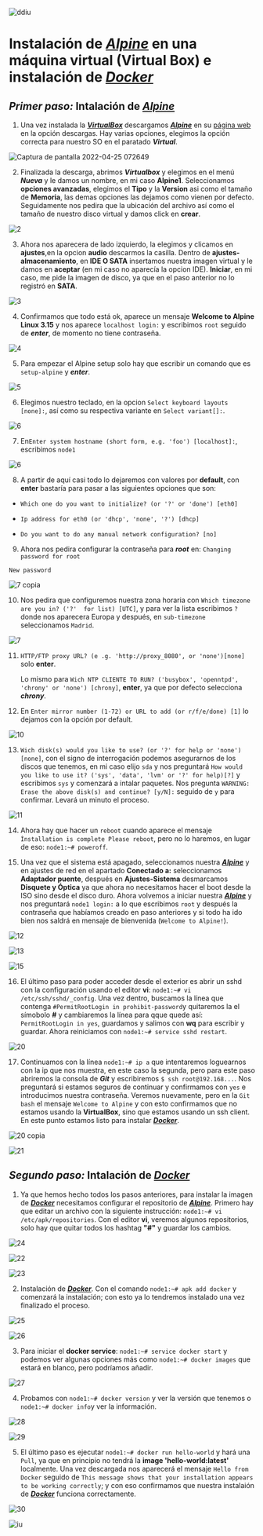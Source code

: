 ![ddiu](https://user-images.githubusercontent.com/91874745/166084192-96e0eaf2-11e4-4956-b58a-315003d3c534.jpeg)

#  Instalación de [***Alpine***](https://alpinelinux.org) en una máquina virtual (Virtual Box) e instalación de [***Docker***](https://www.docker.com)

## ***Primer paso:*** Intalación de [***Alpine***](https://alpinelinux.org) 

  
  1. Una vez instalada la [***VirtualBox***](https://www.virtualbox.org) descargamos [***Alpine***](https://alpinelinux.org) en su [página web](https://alpinelinux.org/downloads/) en la opción descargas. Hay varias opciones, elegimos la opción correcta para nuestro SO en el paratado ***Virtual***.


  ![Captura de pantalla 2022-04-25 072649](https://user-images.githubusercontent.com/91874745/166080546-30b47c81-0103-4ae8-afbd-a8601412b19c.png)


  2. Finalizada la descarga, abrimos ***Virtualbox*** y elegimos en el menú ***Nueva*** y le damos un nombre, en mi caso **Alpine1**. Seleccionamos **opciones avanzadas**, elegimos  el **Tipo** y la **Version** asi como el tamaño de **Memoria**, las demas opciones las dejamos como vienen por defecto. Seguidamente nos pedira que la ubicación del archivo así como el tamaño de nuestro disco virtual y damos click en **crear**.

  ![2](https://user-images.githubusercontent.com/91874745/166080711-e03c338b-1afd-44c4-b056-cb068f9e6cd5.png)



  3. Ahora nos aparecera de lado izquierdo, la elegimos y clicamos en **ajustes**,en la opcion **audio** descarmos la casilla. Dentro de **ajustes-almacenamiento**, en **IDE O SATA** insertamos nuestra imagen virtual y le damos en **aceptar** (en mi caso no aparecía la opcion IDE).
  **Iniciar**, en mi caso, me pide la imagen de disco, ya que en el paso anterior no lo registró en **SATA**.
  
  
  ![3](https://user-images.githubusercontent.com/91874745/166080736-ef46e7a3-9f90-47e9-b478-046f15f939f3.png)


  4. Confirmamos que todo está ok, aparece un mensaje **Welcome to Alpine Linux 3.15** y nos aparece `localhost login:` y escribimos `root` seguido de ***enter***, de momento no tiene contraseña. 

  ![4](https://user-images.githubusercontent.com/91874745/166080814-a8373b9a-4577-43d9-adbd-64eef2a9ebc5.png)


  5. Para empezar el Alpine setup solo hay que escribir un comando que es `setup-alpine` y ***enter***.
  
  
  ![5](https://user-images.githubusercontent.com/91874745/166080877-bfc47971-ae50-4bff-be2f-ce70953d567f.png)

  

  6. Elegimos nuestro teclado, en la opcion `Select keyboard layouts [none]:`, así como su respectiva variante en `Select variant[]:`.
  
  
  ![6](https://user-images.githubusercontent.com/91874745/166080945-4c303333-ff1a-45ea-8ff3-6b973fa937f9.png)


  7. En`Enter system hostname (short form, e.g. 'foo') [localhost]:`, escribimos `node1`

  ![6](https://user-images.githubusercontent.com/91874745/166081127-fd493361-8a51-42a6-ac94-51f9e4b177b0.png)


  8. A partir de aquí casi todo lo dejaremos con valores por **default**, con **enter** bastaría para pasar a las siguientes opciones que son:

  + `Which one do you want to initialize? (or '?' or 'done') [eth0]`

  + `Ip address for eth0 (or 'dhcp', 'none', '?') [dhcp]`

  + `Do you want to do any manual network configuration? [no]`

  9. Ahora nos pedira configurar la contraseña para ***root***
  en:
   `Changing password for root` 
    
   `New password`
   
   ![7 copia](https://user-images.githubusercontent.com/91874745/166081188-8990b00f-7063-4d5d-ad49-cd352265ac81.png)

 

  
  10. Nos pedira que configuremos nuestra zona horaria con `Which timezone are you in? ('?'  for list) [UTC]`, y para ver la lista escribimos `?` donde nos aparecera Europa y después, en `sub-timezone` seleccionamos `Madrid`.

  ![7](https://user-images.githubusercontent.com/91874745/166081341-952d9d07-6a37-4cab-a393-00b8497497f6.png)


  11. `HTTP/FTP proxy URL? (e .g. 'http://proxy_8080', or 'none')[none]` solo **enter**.

      Lo mismo para `Wich NTP CLIENTE TO RUN? ('busybox', 'openntpd', 'chrony' or 'none') [chrony]`, **enter**, ya que por defecto selecciona ***chrony***.
  
  12. En `Enter mirror number (1-72) or URL to add (or r/f/e/done) [1]` lo dejamos con la opción por default.
  
  
  ![10](https://user-images.githubusercontent.com/91874745/166081464-8846ee63-e046-4001-9b30-1cdcdce47ce2.png)

 

  13. `Wich disk(s) would you like to use? (or '?' for help or 'none')[none]`, con el signo de interrogación podemos asegurarnos de los discos que tenemos, en mi caso elijo `sda` y nos preguntará `How would you like to use it? ('sys', 'data', 'lvm' or '?' for help)[?]` y escribimos `sys` y comenzará a intalar paquetes. Nos pregunta `WARNING: Erase the above disk(s) and continue? [y/N]:` seguido de `y` para confirmar. Levará un minuto el proceso. 

  ![11](https://user-images.githubusercontent.com/91874745/166081587-638d7875-7eae-44f0-b79c-26a97ae07ae1.png)


  14. Ahora hay que hacer un `reboot` cuando aparece el mensaje `Ìnstallation is complete Please reboot`, pero no lo haremos, en lugar de eso: `node1:~# poweroff`. 
  
  15. Una vez que el sistema está apagado, seleccionamos nuestra [***Alpine***](https://alpinelinux.org) y en ajustes de red en el apartado **Conectado a:** seleccionamos **Adaptador puente**, después en **Ajustes-Sistema** desmarcamos **Disquete y Óptica** ya que ahora no necesitamos hacer el boot desde la ISO sino desde el disco duro. Ahora volvemos a iniciar nuestra [***Alpine***](https://alpinelinux.org) y nos preguntará `node1 login:` a lo que escribimos `root` y después la contraseña que habíamos creado en paso anteriores y si todo ha ido bien nos saldrá en mensaje de bienvenida (`Welcome to Alpine!`).


  ![12](https://user-images.githubusercontent.com/91874745/166081686-3f2d70c0-b5c0-44a6-8d7e-97fe07b1438e.png)
  
  ![13](https://user-images.githubusercontent.com/91874745/166081732-b7d0839e-9d0f-4dbc-86f2-6b34da929db3.png)
  
  ![15](https://user-images.githubusercontent.com/91874745/166081795-f496f9d5-6d86-4af6-8259-b93aa6d9f209.png)


  
  16. El último paso para poder acceder desde el exterior es abrir un sshd con la configuración usando el editor **vi**: `node1:~# vi /etc/ssh/sshd/_config`. Una vez dentro, buscamos la línea que contenga `#PermitRootLogin in prohibit-password`y quitaremos la el símobolo **#** y cambiaremos la línea para qque quede así: `PermitRootLogin in yes`, guardamos y salimos con **wq** para escribir y guardar. Ahora reiniciamos con `node1:~# service sshd restart`.

  

  ![20](https://user-images.githubusercontent.com/91874745/166082382-a4820476-254a-49e4-b75b-fe4b0ca22cd4.png)


  

  17. Continuamos con la línea `node1:~# ip a`
  que intentaremos loguearnos con la ip que nos muestra, en este caso la segunda, pero para este paso abriremos la consola de ***Git*** y escribiremos `$ ssh root@192.168...`. Nos preguntará si estamos seguros de continuar y confirmamos con `yes` e introducimos nuestra contraseña.
   Veremos nuevamente, pero en la `Git bash` el mensaje `Welcome to Alpine` y con esto confirmamos que no estamos usando la **VirtualBox**, sino que estamos usando un ssh client. En este punto estamos listo para instalar [***Docker***](https://www.docker.com).
   
   
  ![20 copia](https://user-images.githubusercontent.com/91874745/166082530-ca834489-7d84-4f17-a85f-9cab0500ae2e.png)
  
  
  ![21](https://user-images.githubusercontent.com/91874745/166082666-31e7a842-394d-43a8-a489-a92521fdc8e3.png)

  
 
  
  ## ***Segundo paso:*** Intalación de [***Docker***](https://www.docker.com)

  1. Ya que hemos hecho todos los pasos anteriores, para instalar la imagen de [***Docker***](https://www.docker.com) necesitamos configurar el repositorio de [***Alpine***](https://alpinelinux.org). Primero hay que editar un archivo con la siguiente instrucción: `node1:~# vi /etc/apk/repositories`.  Con el editor **vi**, veremos algunos repositorios, solo hay que quitar todos los hashtag **"#"** y guardar los cambios.


  ![24](https://user-images.githubusercontent.com/91874745/166083054-c9607552-584b-40e0-b2f6-e8a22e599f76.png)

  ![22](https://user-images.githubusercontent.com/91874745/166082892-78d165aa-09f3-4b94-9c6a-5e5d7b73da46.png)
  
  ![23](https://user-images.githubusercontent.com/91874745/166082937-d751adf3-a293-4186-a2b6-6c9fa6c7535f.png)


  2. Instalación de [***Docker***](https://www.docker.com). Con el comando `node1:~# apk add docker` y comenzará la instalación; con esto ya lo tendremos instalado una vez finalizado el proceso. 

  ![25](https://user-images.githubusercontent.com/91874745/166083187-b878e506-1947-46e9-9e5b-b7f35c0b6f97.png)
  
  ![26](https://user-images.githubusercontent.com/91874745/166083313-5f234057-9c44-4b3b-9aa6-ee05d47cb9d7.png)

  
  3. Para iniciar el **docker service**:
  `node1:~# service docker start` y podemos ver algunas opciones más como `node1:~# docker images` que estará en blanco, pero podríamos añadir.
  
  ![27](https://user-images.githubusercontent.com/91874745/166083354-a21f31f8-c266-4f21-81e8-97c5bd381100.png)


  4. Probamos con `node1:~# docker version` y ver la versión que tenemos o `node1:~# docker info`y ver la información. 
  
  ![28](https://user-images.githubusercontent.com/91874745/166083386-f32e6092-f36f-4cb2-9918-ca0e1423c181.png)
  
  
  
  ![29](https://user-images.githubusercontent.com/91874745/166083500-b9c16448-261d-4988-a28e-1bfbc8e71547.png)



  5. El último paso es ejecutar `node1:~# docker run hello-world` y hará una `Pull`, ya que en principio no tendrá la **image 'hello-world:latest'** localmente. Una vez descargada nos aparecerá el mensaje `Hello from Docker` seguido de `This message shows that your installation appears to be working correctly`; y con eso confirmamos que nuestra instalaión de 
  [***Docker***](https://www.docker.com) funciona correctamente. 
  
  
  ![30](https://user-images.githubusercontent.com/91874745/166083587-080b7237-c63a-4118-be1d-1035ba7cfd13.png)

  
  ![iu](https://user-images.githubusercontent.com/91874745/166083632-67fa81b8-356a-4990-84ee-18875512f6cc.gif)

  
